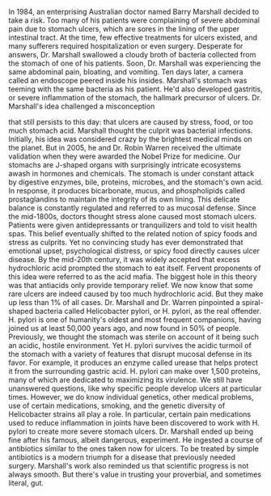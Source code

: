
In 1984, an enterprising Australian doctor
named Barry Marshall
decided to take a risk.
Too many of his patients were complaining
of severe abdominal pain
due to stomach ulcers,
which are sores in the lining
of the upper intestinal tract.
At the time, few effective treatments
for ulcers existed,
and many sufferers required
hospitalization or even surgery.
Desperate for answers,
Dr. Marshall swallowed a cloudy
broth of bacteria
collected from the stomach
of one of his patients.
Soon, Dr. Marshall was experiencing
the same abdominal pain,
bloating,
and vomiting.
Ten days later, a camera called 
an endoscope
peered inside his insides.
Marshall&#39;s stomach was teeming
with the same bacteria as his patient.
He&#39;d also developed gastritis,
or severe inflammation of the stomach,
the hallmark precursor of ulcers.
Dr. Marshall&#39;s idea challenged
a misconception 

that still persists to this day:
that ulcers are caused by stress,
food,
or too much stomach acid.
Marshall thought the culprit
was bacterial infections.
Initially, his idea was considered crazy
by the brightest medical 
minds on the planet.
But in 2005, he and Dr. Robin Warren
received the ultimate validation
when they were awarded the Nobel
Prize for medicine.
Our stomachs are J-shaped organs
with surprisingly intricate ecosystems
awash in hormones and chemicals.
The stomach is under constant attack
by digestive enzymes,
bile,
proteins,
microbes,
and the stomach&#39;s own acid.
In response, it produces bicarbonate,
mucus,
and phospholipids called prostaglandins
to maintain the integrity
of its own lining.
This delicate balance is constantly
regulated
and referred to as mucosal defense.
Since the mid-1800s, doctors thought
stress alone caused most stomach ulcers.
Patients were given antidepressants
or tranquilizers
and told to visit health spas.
This belief eventually shifted
to the related notion of spicy foods
and stress as culprits.
Yet no convincing study has ever
demonstrated that emotional upset,
psychological distress,
or spicy food
directly causes ulcer disease.
By the mid-20th century, it was widely
accepted that excess hydrochloric acid
prompted the stomach to eat itself.
Fervent proponents of this idea
were referred to as the acid mafia.
The biggest hole in this theory
was that antiacids only provide
temporary relief.
We now know that some rare ulcers
are indeed caused 
by too much hydrochloric acid.
But they make up less than 1%
of all cases.
Dr. Marshall and Dr. Warren pinpointed
a spiral-shaped bacteria
called Helicobacter pylori,
or H. pylori, as the real offender.
H. pylori is one of humanity&#39;s oldest
and most frequent companions,
having joined us at least 50,000
years ago,
and now found in 50% of people.
Previously, we thought the stomach
was sterile
on account of it being such an acidic,
hostile environment.
Yet H. pylori survives the acidic turmoil
of the stomach
with a variety of features that disrupt
mucosal defense in its favor.
For example, it produces an enzyme
called urease
that helps protect it from 
the surrounding gastric acid.
H. pylori can make over 1,500 proteins,
many of which are dedicated to maximizing
its virulence.
We still have unanswered questions,
like why specific people develop ulcers
at particular times.
However, we do know individual genetics,
other medical problems,
use of certain medications,
smoking,
and the genetic diversity 
of Helicobacter strains all play a role.
In particular, certain pain medications
used to reduce inflammation in joints
have been discovered to work
with H. pylori
to create more severe stomach ulcers.
Dr. Marshall ended up being fine after
his famous, albeit dangerous, experiment.
He ingested a course of antibiotics
similar to the ones taken now for ulcers.
To be treated by simple antibiotics
is a modern triumph
for a disease that previously 
needed surgery.
Marshall&#39;s work also reminded us that
scientific progress is not always smooth.
But there&#39;s value in trusting 
your proverbial,
and sometimes literal, gut.

